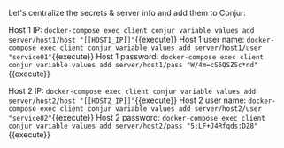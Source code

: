 
Let's centralize the secrets & server info and add them to Conjur:

Host 1 IP:
`docker-compose exec client conjur variable values add server/host1/host "[[HOST1_IP]]"`{{execute}}
Host 1 user name:
`docker-compose exec client conjur variable values add server/host1/user "service01"`{{execute}}
Host 1 password:
`docker-compose exec client conjur variable values add server/host1/pass "W/4m=cS6QSZSc*nd"`{{execute}}

Host 2 IP:
`docker-compose exec client conjur variable values add server/host2/host "[[HOST2_IP]]"`{{execute}}
Host 2 user name:
`docker-compose exec client conjur variable values add server/host2/user "service02"`{{execute}}
Host 2 password:
`docker-compose exec client conjur variable values add server/host2/pass "5;LF+J4Rfqds:DZ8"`{{execute}}
